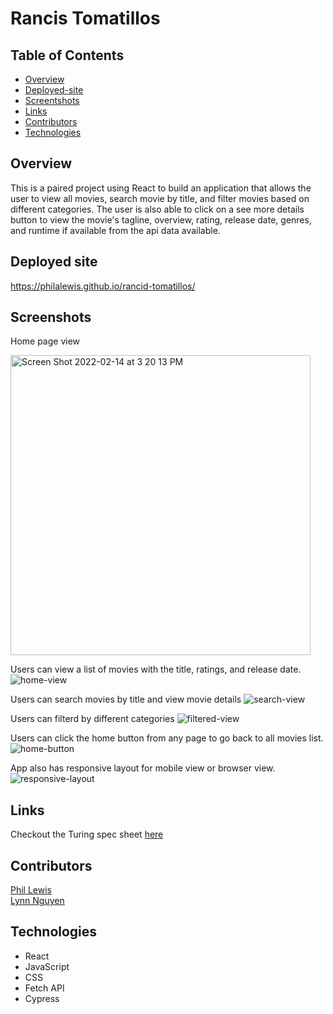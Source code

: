 # Rancis Tomatillos 

## Table of Contents
- [Overview](#overview)
- [Deployed-site](#deployed-site)
- [Screentshots](#screenshots)
- [Links](#links)
- [Contributors](#contributors)
- [Technologies](#technologies)

## Overview
This is a paired project using React to build an application that allows the user to view all movies, search movie by title, and filter movies based on different categories. The user is also able to click on a see more details button to view the movie's tagline, overview, rating, release date, genres, and runtime if available from the api data available. 

## Deployed site
https://philalewis.github.io/rancid-tomatillos/

## Screenshots 

Home page view 

<img width="480" alt="Screen Shot 2022-02-14 at 3 20 13 PM" src="https://user-images.githubusercontent.com/89872714/153956905-6ab31ef6-2cd4-4165-b8a7-f940ceb3636e.png">

Users can view a list of movies with the title, ratings, and release date. 
![home-view](https://media.giphy.com/media/bFpvJYY7tc3c0tRpsR/giphy.gif)

Users can search movies by title and view movie details 
![search-view](https://media.giphy.com/media/UG7xZXeN1SZLZPUF67/giphy.gif)

Users can filterd by different categories 
![filtered-view](https://media.giphy.com/media/ftbO0PX7YWN9789Ic7/giphy.gif)

Users can click the home button from any page to go back to all movies list. 
![home-button](https://media.giphy.com/media/xfN2PVtNh3TjbHfMMN/giphy.gif)

App also has responsive layout for mobile view or browser view. 
![responsive-layout](https://media.giphy.com/media/oGtC2nY9BYp0ZVxx1k/giphy.gif)

## Links 
Checkout the Turing spec sheet [here](https://frontend.turing.edu/projects/module-3/rancid-tomatillos-v3.html)

## Contributors
[Phil Lewis](https://github.com/philalewis)  
[Lynn Nguyen](https://github.com/Alynn022)  

## Technologies 

- React 
- JavaScript 
- CSS 
- Fetch API 
- Cypress 




